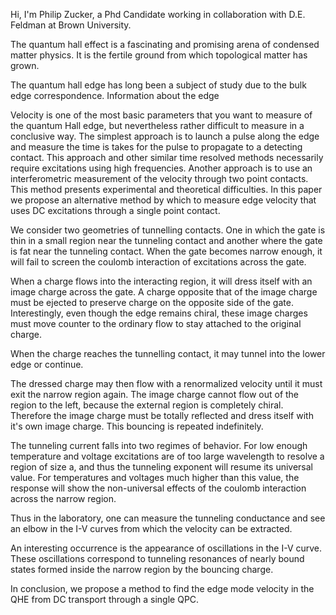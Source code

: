Hi, I'm Philip Zucker, a Phd Candidate working in collaboration with
D.E. Feldman at Brown University.

The quantum hall effect is a fascinating and promising arena of
condensed matter physics. It is the fertile ground from which
topological matter has grown.

The quantum hall edge has long been a subject of study due to the bulk
edge correspondence. Information about the edge

Velocity is one of the most basic parameters that you want to measure of
the quantum Hall edge, but nevertheless rather difficult to measure in a
conclusive way. The simplest approach is to launch a pulse along the
edge and measure the time is takes for the pulse to propagate to a
detecting contact. This approach and other similar time resolved methods
necessarily require excitations using high frequencies. Another approach
is to use an interferometric measurement of the velocity through two
point contacts. This method presents experimental and theoretical
difficulties. In this paper we propose an alternative method by which to
measure edge velocity that uses DC excitations through a single point
contact.

We consider two geometries of tunnelling contacts. One in which the gate
is thin in a small region near the tunneling contact and another where
the gate is fat near the tunneling contact. When the gate becomes narrow
enough, it will fail to screen the coulomb interaction of excitations
across the gate.

When a charge flows into the interacting region, it will dress itself
with an image charge across the gate. A charge opposite that of the
image charge must be ejected to preserve charge on the opposite side of
the gate. Interestingly, even though the edge remains chiral, these
image charges must move counter to the ordinary flow to stay attached to
the original charge.

When the charge reaches the tunnelling contact, it may tunnel into the
lower edge or continue.

The dressed charge may then flow with a renormalized velocity until it
must exit the narrow region again. The image charge cannot flow out of
the region to the left, because the external region is completely
chiral. Therefore the image charge must be totally reflected and dress
itself with it's own image charge. This bouncing is repeated
indefinitely.

The tunneling current falls into two regimes of behavior. For low enough
temperature and voltage excitations are of too large wavelength to
resolve a region of size a, and thus the tunneling exponent will resume
its universal value. For temperatures and voltages much higher than this
value, the response will show the non-universal effects of the coulomb
interaction across the narrow region.

Thus in the laboratory, one can measure the tunneling conductance and
see an elbow in the I-V curves from which the velocity can be extracted.

An interesting occurrence is the appearance of oscillations in the I-V
curve. These oscillations correspond to tunneling resonances of nearly
bound states formed inside the narrow region by the bouncing charge.

In conclusion, we propose a method to find the edge mode velocity in the
QHE from DC transport through a single QPC.
